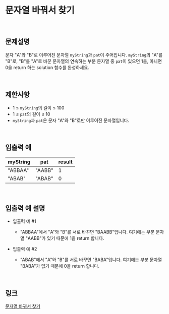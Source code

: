 # 문자열 바꿔서 찾기

<br>

## 문제설명
문자 "A"와 "B"로 이루어진 문자열 `myString`과 `pat`이 주어집니다. `myString`의 "A"를 "B"로, "B"를 "A"로 바꾼 문자열의 연속하는 부분 문자열 중 `pat`이 있으면 1을, 아니면 0을 return 하는 solution 함수를 완성하세요.

<br>

## 제한사항
- 1 ≤ `myString`의 길이 ≤ 100
- 1 ≤ `pat`의 길이 ≤ 10
- `myString`과 `pat`은 문자 "A"와 "B"로만 이루어진 문자열입니다.

<br>

## 입출력 예
| myString | pat | result |
|---|---|---|
| "ABBAA" | "AABB" | 1 |
| "ABAB" | "ABAB" | 0 |

<br>

## 입출력 예 설명
- 입출력 예 #1
    - "ABBAA"에서 "A"와 "B"를 서로 바꾸면 "BAABB"입니다. 여기에는 부분 문자열 "AABB"가 있기 때문에 1을 return 합니다.

- 입출력 예 #2
    - "ABAB"에서 "A"와 "B"를 서로 바꾸면 "BABA"입니다. 여기에는 부분 문자열 "BABA"가 없기 때문에 0을 return 합니다.

<br>

## 링크
[문자열 바꿔서 찾기](https://school.programmers.co.kr/learn/courses/30/lessons/181864)
